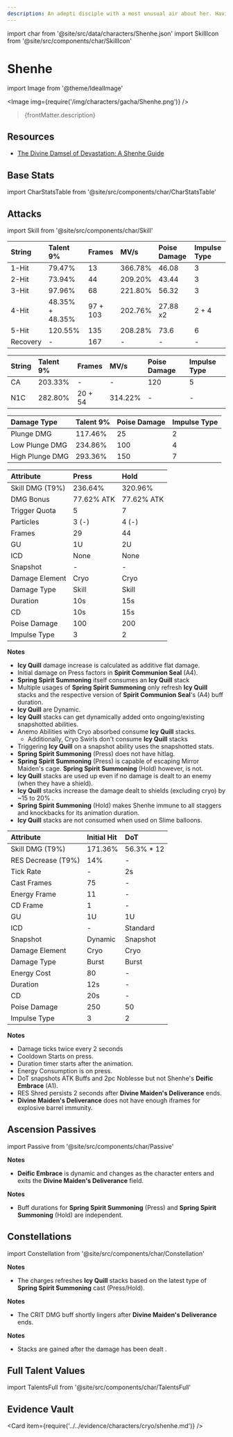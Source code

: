 ```yaml
---
description: An adepti disciple with a most unusual air about her. Having spent much time cultivating in isolation in Liyue's mountains, she has become every bit as cool and distant as the adepti themselves.
---
```


import char from '@site/src/data/characters/Shenhe.json'
import SkillIcon from '@site/src/components/char/SkillIcon'

# Shenhe

import Image from '@theme/IdealImage'

<Image img={require('/img/characters/gacha/Shenhe.png')} />
<blockquote>{frontMatter.description}</blockquote>

## Resources

* [The Divine Damsel of Devastation: A Shenhe Guide](https://keqingmains.com/shenhe/)

## Base Stats

import CharStatsTable from '@site/src/components/char/CharStatsTable'

<CharStatsTable char={char} />

## Attacks

import Skill from '@site/src/components/char/Skill'

<Tabs>
<TabItem value='na' label='Normal Attacks'>
<SkillIcon char={char} skill='na' />
<div class='talent-columns'>
<Skill char={char} skill='na' sectionFilter='Normal Attack' />

| String   | Talent 9%       | Frames   | MV/s    | Poise Damage | Impulse Type |
| :------- | :-------------- | :------- | :------ | :----------- | :----------- |
| 1-Hit    | 79.47%          | 13       | 366.78% | 46.08        | 3            |
| 2-Hit    | 73.94%          | 44       | 209.20% | 43.44        | 3            |
| 3-Hit    | 97.96%          | 68       | 221.80% | 56.32        | 3            |
| 4-Hit    | 48.35% + 48.35% | 97 + 103 | 202.76% | 27.88 x2     | 2 + 4        |
| 5-Hit    | 120.55%         | 135      | 208.28% | 73.6         | 6            |
| Recovery | -               | 167      | -       | -            | -            |

</div>
<div class='talent-columns'>
<Skill char={char} skill='na' sectionFilter='Charged Attack' />

| String | Talent 9% | Frames  | MV/s    | Poise Damage | Impulse Type |
| :----- | :-------- | :------ | :------ | :----------- | :----------- |
| CA     | 203.33%   | -       | -       | 120          | 5            |
| N1C    | 282.80%   | 20 + 54 | 314.22% | -            | -            |

</div>
<div class='talent-columns'>
<Skill char={char} skill='na' sectionFilter='Plunging Attack' />

| Damage Type     | Talent 9% | Poise Damage | Impulse Type |
| :-------------- | :-------- | :----------- | :----------- |
| Plunge DMG      | 117.46%   | 25           | 2            |
| Low Plunge DMG  | 234.86%   | 100          | 4            |
| High Plunge DMG | 293.36%   | 150          | 7            |

</div>
</TabItem>

<TabItem value='e' label='Skill'>
<SkillIcon char={char} skill='e' />
<div class='talent-columns'>
<Skill char={char} skill='e' />

| Attribute         | Press      | Hold       |
| :---------------- | :--------- | :--------- |
| Skill DMG \(T9%\) | 236.64%    | 320.96%    |
| DMG Bonus         | 77.62% ATK | 77.62% ATK |
| Trigger Quota     | 5          | 7          |
| Particles         | 3 \(-\)    | 4 \(-\)    |
| Frames            | 29         | 44         |
| GU                | 1U         | 2U         |
| ICD               | None       | None       |
| Snapshot          | -          | -          |
| Damage Element    | Cryo       | Cryo       |
| Damage Type       | Skill      | Skill      |
| Duration          | 10s        | 15s        |
| CD                | 10s        | 15s        |
| Poise Damage      | 100        | 200        |
| Impulse Type      | 3          | 2          |

</div>

**Notes**

* **Icy Quill** damage increase is calculated as additive flat damage.
* Initial damage on Press factors in **Spirit Communion Seal** \(A4\).
* **Spring Spirit Summoning** itself consumes an **Icy Quill** stack
* Multiple usages of **Spring Spirit Summoning** only refresh **Icy Quill** stacks and the respective version of **Spirit Communion Seal**'s \(A4\) buff duration.
* **Icy Quill** are Dynamic.
* **Icy Quill** stacks can get dynamically added onto ongoing/existing snapshotted abilities.
* Anemo Abilities with Cryo absorbed consume **Icy Quill** stacks.
  * Additionally, Cryo Swirls don't consume **Icy Quill** stacks
* Triggering **Icy Quill** on a snapshot ability uses the snapshotted stats.
* **Spring Spirit Summoning** \(Press\) does not have hitlag.
* **Spring Spirit Summoning** \(Press\) is capable of escaping Mirror Maiden's cage. **Spring Spirit Summoning** \(Hold\) however, is not.
* **Icy Quill** stacks are used up even if no damage is dealt to an enemy (when they have a shield).
* **Icy Quill** stacks increase the damage dealt to shields \(excluding cryo\) by ~15 to 20% .
* **Spring Spirit Summoning** \(Hold\) makes Shenhe immune to all staggers and knockbacks for its animation duration.
* **Icy Quill** stacks are not consumed when used on Slime balloons.

</TabItem>

<TabItem value='q' label='Burst'>
<SkillIcon char={char} skill='q' />
<div class='talent-columns'>
<Skill char={char} skill='q'/>

| Attribute            | Initial Hit | DoT         |
| :------------------- | :---------- | :---------- |
| Skill DMG \(T9%\)    | 171.36%     | 56.3% \* 12 |
| RES Decrease \(T9%\) | 14%         | -           |
| Tick Rate            | -           | 2s          |
| Cast Frames          | 75          | -           |
| Energy Frame         | 11          | -           |
| CD Frame             | 1           | -           |
| GU                   | 1U          | 1U          |
| ICD                  | -           | Standard    |
| Snapshot             | Dynamic     | Snapshot    |
| Damage Element       | Cryo        | Cryo        |
| Damage Type          | Burst       | Burst       |
| Energy Cost          | 80          | -           |
| Duration             | 12s         | -           |
| CD                   | 20s         | -           |
| Poise Damage         | 250         | 50          |
| Impulse Type         | 3           | 2           |

</div>

**Notes**

* Damage ticks twice every 2 seconds
* Cooldown Starts on press.
* Duration timer starts after the animation.
* Energy Consumption is on press.
* DoT snapshots ATK Buffs and 2pc Noblesse but not Shenhe's **Deific Embrace** \(A1\).
* RES Shred persists 2 seconds after **Divine Maiden's Deliverance** ends.
* **Divine Maiden's Deliverance** does not have enough iframes for explosive barrel immunity.

</TabItem>
</Tabs>

## Ascension Passives

import Passive from '@site/src/components/char/Passive'

<Tabs>
<TabItem value='passive' label='Passive'>
<Passive char={char} passive={2} />
</TabItem>

<TabItem value='a1' label='Ascension 1'>
<Passive char={char} passive={0} />

**Notes**

* **Deific Embrace** is dynamic and changes as the character enters and exits the **Divine Maiden's Deliverance** field.

</TabItem>

<TabItem value="a4" label="Ascension 4">
<Passive char={char} passive={1} />

**Notes**

* Buff durations for **Spring Spirit Summoning** \(Press\) and **Spring Spirit Summoning** \(Hold\) are independent.

</TabItem>
</Tabs>

## Constellations

import Constellation from '@site/src/components/char/Constellation'

<Tabs>
<TabItem value='c1' label='C1'>
<Constellation char={char} constellation={1} />

**Notes**

* The charges refreshes **Icy Quill** stacks based on the latest type of **Spring Spirit Summoning** cast \(Press/Hold\).

</TabItem>

<TabItem value='c2' label='C2'>
<Constellation char={char} constellation={2} />

**Notes**

* The CRIT DMG buff shortly lingers after **Divine Maiden's Deliverance** ends.

</TabItem>

<TabItem value='c3' label='C3'>
<Constellation char={char} constellation={3} />
</TabItem>

<TabItem value='c4' label='C4'>
<Constellation char={char} constellation={4} />

**Notes**

* Stacks are gained after the damage has been dealt .

</TabItem>

<TabItem value='c5' label='C5'>
<Constellation char={char} constellation={5} />
</TabItem>

<TabItem value='c6' label='C6'>
<Constellation char={char} constellation={6} />
</TabItem>
</Tabs>

## Full Talent Values

import TalentsFull from '@site/src/components/char/TalentsFull'

<TalentsFull char={char}/>

## Evidence Vault

<Card item={require('../../evidence/characters/cryo/shenhe.md')} />
